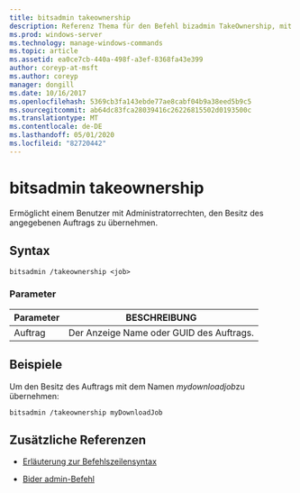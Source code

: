 ```yaml
---
title: bitsadmin takeownership
description: Referenz Thema für den Befehl bizadmin TakeOwnership, mit dem ein Benutzer mit Administratorrechten den Besitz des angegebenen Auftrags übernimmt.
ms.prod: windows-server
ms.technology: manage-windows-commands
ms.topic: article
ms.assetid: ea0ce7cb-440a-498f-a3ef-8368fa43e399
author: coreyp-at-msft
ms.author: coreyp
manager: dongill
ms.date: 10/16/2017
ms.openlocfilehash: 5369cb3fa143ebde77ae8cabf04b9a38eed5b9c5
ms.sourcegitcommit: ab64dc83fca28039416c26226815502d0193500c
ms.translationtype: MT
ms.contentlocale: de-DE
ms.lasthandoff: 05/01/2020
ms.locfileid: "82720442"
---
```

# <a name="bitsadmin-takeownership"></a>bitsadmin takeownership

Ermöglicht einem Benutzer mit Administratorrechten, den Besitz des angegebenen Auftrags zu übernehmen.

## <a name="syntax"></a>Syntax

```
bitsadmin /takeownership <job>
```

### <a name="parameters"></a>Parameter

| Parameter | BESCHREIBUNG |
| --------- | ---------- |
| Auftrag | Der Anzeige Name oder GUID des Auftrags. |

## <a name="examples"></a>Beispiele

Um den Besitz des Auftrags mit dem Namen *mydownloadjob*zu übernehmen:

```
bitsadmin /takeownership myDownloadJob
```

## <a name="additional-references"></a>Zusätzliche Referenzen

- [Erläuterung zur Befehlszeilensyntax](command-line-syntax-key.md)

- [Bider admin-Befehl](bitsadmin.md)
